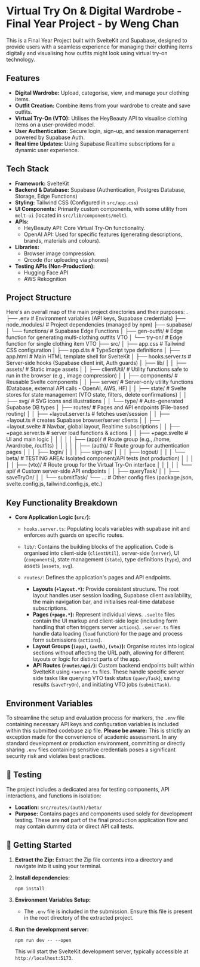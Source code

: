 # Virtual Try On & Digital Wardrobe - Final Year Project - by Weng Chan

This is a Final Year Project built with SvelteKit and Supabase, designed to provide users with a seamless experience for managing their clothing items digitally and visualising how outfits might look using virtual try-on technology.

## Features

*   **Digital Wardrobe:** Upload, categorise, view, and manage your clothing items.
*   **Outfit Creation:** Combine items from your wardrobe to create and save outfits.
*   **Virtual Try-On (VTO):** Utilises the HeyBeauty API to visualise clothing items on a user-provided model.
*   **User Authentication:** Secure login, sign-up, and session management powered by Supabase Auth.
*   **Real time Updates:** Using Supabase Realtime subscriptions for a dynamic user experience.

## Tech Stack

*   **Framework:** SvelteKit
*   **Backend & Database:** Supabase (Authentication, Postgres Database, Storage, Edge Functions)
*   **Styling:** Tailwind CSS (Configured in `src/app.css`)
*   **UI Components:** Primarily custom components, with some utility from `melt-ui` (located in `src/lib/components/melt`).
*   **APIs:**
    *   HeyBeauty API: Core Virtual Try-On functionality.
    *   OpenAI API: Used for specific features (generating descriptions, brands, materials and colours).
*   **Libraries:**
    * Browser image compression.
    * Qrcode (for uploading via phones)
*   **Testing APIs (Non-Production):**
    *   Hugging Face API
    *   AWS Rekognition

## Project Structure

Here's an overall map of the main project directories and their purposes:
.
├── .env # Environment variables (API keys, Supabase credentials)
├── node_modules/ # Project dependencies (managed by npm)
├── supabase/
│ └── functions/ # Supabase Edge Functions
│ ├── gen-outfit/ # Edge function for generating multi-clothing outfits VTO
│ └── try-on/ # Edge function for single clothing item VTO
├── src/
│ ├── app.css # Tailwind CSS configuration
│ ├── app.d.ts # TypeScript type definitions
│ ├── app.html # Main HTML template shell for SvelteKit
│ ├── hooks.server.ts # Server-side hooks (Supabase client init, Auth guards)
│ ├── lib/
│ │ ├── assets/ # Static image assets
│ │ ├── clientUtil/ # Utility functions safe to run in the browser (e.g., image compression)
│ │ ├── components/ # Reusable Svelte components
│ │ ├── server/ # Server-only utility functions (Database, external API calls - OpenAI, AWS, HF)
│ │ ├── state/ # Svelte stores for state management (VTO state, filters, delete confirmations)
│ │ ├── svg/ # SVG icons and illustrations
│ │ └── type/ # Auto-generated Supabase DB types
│ ├── routes/ # Pages and API endpoints (File-based routing)
│ │ ├── +layout.server.ts # fetches user/session
│ │ ├── +layout.ts # creates Supabase browser/server clients
│ │ ├── +layout.svelte # Navbar, global layout, Realtime subscriptions
│ │ ├── +page.server.ts # server load functions & actions
│ │ ├── +page.svelte # UI and main logic
│ │ │
│ │ ├── (app)/ # Route group (e.g., /home, /wardrobe, /outfits)
│ │ │
│ │ ├── (auth)/ # Route group for authentication pages
│ │ │ ├── login/
│ │ │ ├── sign-up/
│ │ │ ├── logout/
│ │ │ └── beta/ # TESTING AREA: Isolated component/API tests (not production)
│ │ │
│ │ ├── (vto)/ # Route group for the Virtual Try-On interface
│ │ │
│ │ └── api/ # Custom server-side API endpoints
│ │ ├── queryTask/
│ │ ├── saveTryOn/
│ │ └── submitTask/
└── ... # Other config files (package.json, svelte.config.js, tailwind.config.js, etc.)

## Key Functionality Breakdown

*   **Core Application Logic (`src/`):**
    *   `hooks.server.ts`: Populating locals variables with supabase init and enforces auth guards on specific routes.

    *   `lib/`: Contains the building blocks of the application. Code is organised into client-side (`clientUtil`), server-side (`server`), UI (`components`), state management (`state`), type definitions (`type`), and assets (`assets`, `svg`).
    
    *   `routes/`: Defines the application's pages and API endpoints.
        *   **Layouts (`+layout.*`):** Provide consistent structure. The root layout handles user session loading, Supabase client availability, the main navigation bar, and initialises real-time database subscriptions.
        *   **Pages (`+page.*`):** Represent individual views. `.svelte` files contain the UI markup and client-side logic (including form handling that often triggers server `actions`). `.server.ts` files handle data loading (`load` function) for the page and process form submissions (`actions`).
        *   **Layout Groups (`(app)`, `(auth)`, `(vto)`):** Organise routes into logical sections without affecting the URL path, allowing for different layouts or logic for distinct parts of the app.
        *   **API Routes (`routes/api/`):** Custom backend endpoints built within SvelteKit using `+server.ts` files. These handle specific server side tasks like querying VTO task status (`queryTask`), saving results (`saveTryOn`), and initiating VTO jobs (`submitTask`).

## Environment Variables

To streamline the setup and evaluation process for markers, the `.env` file containing necessary API keys and configuration variables is included within this submitted codebase zip file. **Please be aware:** This is strictly an exception made for the convenience of academic assessment. In any standard development or production environment, committing or directly sharing `.env` files containing sensitive credentials poses a significant security risk and violates best practices.

## 🧪 Testing

The project includes a dedicated area for testing components, API interactions, and functions in isolation:

*   **Location:** `src/routes/(auth)/beta/`
*   **Purpose:** Contains pages and components used solely for development testing. These are **not** part of the final production application flow and may contain dummy data or direct API call tests.

## 🚀 Getting Started

1.  **Extract the Zip:**
    Extract the Zip file contents into a directory and navigate into it using your terminal.

2.  **Install dependencies:**
    ```
    npm install
    ```

3.  **Environment Variables Setup:**
    *   The `.env` file is included in the submission. Ensure this file is present in the root directory of the extracted project.

4.  **Run the development server:**
    ```
    npm run dev -- --open
    ```
    This will start the SvelteKit development server, typically accessible at `http://localhost:5173`.